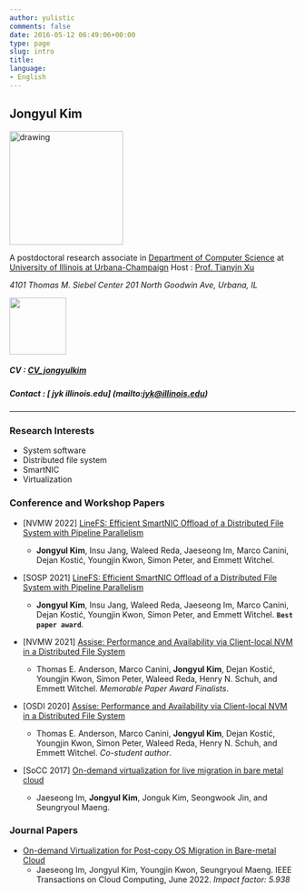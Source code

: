 ```yaml
---
author: yulistic
comments: false
date: 2016-05-12 06:49:06+00:00
type: page
slug: intro
title: 
language:
- English
---
```


## Jongyul Kim

<!-- ![Hi! I'm Jongyul.](/img/jongyul.jpg) -->

<img src="https://yulistic.gitlab.io/img/jongyul.jpg" alt="drawing" width="200"/>

A postdoctoral research associate in [Department of Computer Science](https://cs.illinois.edu/) at [University of Illinois at Urbana-Champaign](https://illinois.edu)
Host : [Prof. Tianyin Xu](https://tianyin.github.io/)

_4101 Thomas M. Siebel Center
201 North Goodwin Ave, Urbana, IL_
<!-- <a href="http://w3w.co/chef.tasty.quirky" target="_blank"><img class="" src="http://what3words.com/calls/embed/text/chef.tasty.quirky/dark" alt="" width="100" /></a> -->
<a href="https://map.what3words.com/crowned.hush.mason" target="_blank"><img class="" src="https://what3words.com/calls/embed/text/crowned.hush.mason/dark" alt="" width="100" /></a>

##### CV : [CV_jongyulkim](/files/CV_jongyulkim.pdf)
##### Contact : [<i class="fa fa-envelope-square fa-lg" aria-hidden="true"></i>  jyk <i class="fa fa-at" aria-hidden="true"></i> illinois.edu] (mailto:jyk@illinois.edu)

<!--<a id="contact-link-email" class="contact_link" href="mailto:yulistic@gmail.com" style="font-size:30px">-->
  <!--<span class="fa fa-envelope-square" aria-hidden="true"></span></a>-->
<!--<a id="contact-link-phone" class="contact_link" href="tel:+82-10-7422-0952" style="font-size:30px">-->
  <!--<span class="fa fa-phone-square" aria-hidden="true"></span></a>-->

---

### Research Interests

* System software
* Distributed file system
* SmartNIC
* Virtualization

<!-- ### Publications

* Jaeseong Im, Jongyul Kim, Youngjin Kwon, Seungryoul Maeng. *[On-demand Virtualization for Post-copy OS Migration in Bare-metal Cloud](https://ieeexplore.ieee.org/document/9786612)*. IEEE Transactions on Cloud Computing. (2022)

* **Jongyul Kim**, Insu Jang, Waleed Reda, Jaeseong Im, Marco Canini, Dejan Kostić, Youngjin Kwon, Simon Peter, and Emmett Witchel. *[LineFS: Efficient SmartNIC Offload of a Distributed File System with Pipeline Parallelism](http://nvmw.ucsd.edu/onlineprogram/#paper-32)*. (NVMW 2022)

* **Jongyul Kim**, Insu Jang, Waleed Reda, Jaeseong Im, Marco Canini, Dejan Kostić, Youngjin Kwon, Simon Peter, and Emmett Witchel. *[LineFS: Efficient SmartNIC Offload of a Distributed File System with Pipeline Parallelism](https://dl.acm.org/doi/10.1145/3477132.3483565)*. (SOSP 2021) **`Best paper award`** [<i class="fa fa-file"></i> slides](/files/LineFS_slides_20min.ppsx)

* Thomas E. Anderson, Marco Canini, **Jongyul Kim**, Dejan Kostić, Youngjin Kwon, Simon Peter, Waleed Reda, Henry N. Schuh, and Emmett Witchel. *[Assise: Performance and Availability via Client-local NVM in a Distributed File System](http://nvmw.ucsd.edu/program/#paper-29)*. Memorable Paper Award Finalists. (NVMW 2021)

* Thomas E. Anderson, Marco Canini, **Jongyul Kim**, Dejan Kostić, Youngjin Kwon, Simon Peter, Waleed Reda, Henry N. Schuh, and Emmett Witchel. *[Assise: Performance and Availability via Client-local NVM in a Distributed File System](https://www.usenix.org/conference/osdi20/presentation/anderson)*. **Co-student author.** (OSDI 2020)

* Jaeseong Im, **Jongyul Kim**, Jonguk Kim, Seongwook Jin, and Seungryoul Maeng. *[On-demand virtualization for live migration in bare metal cloud](https://dl.acm.org/doi/10.1145/3127479.3129254)*. (SoCC 2017) -->


### Conference and Workshop Papers

- [NVMW 2022] [LineFS: Efficient SmartNIC Offload of a Distributed File System with Pipeline Parallelism](http://nvmw.ucsd.edu/onlineprogram/#paper-32)
  - **Jongyul Kim**, Insu Jang, Waleed Reda, Jaeseong Im, Marco Canini, Dejan Kostić, Youngjin Kwon, Simon Peter, and Emmett Witchel.

- [SOSP 2021] [LineFS: Efficient SmartNIC Offload of a Distributed File System with Pipeline Parallelism](https://dl.acm.org/doi/10.1145/3477132.3483565) [<i class="fa fa-file" title="slides"></i>](/files/LineFS_slides_20min.ppsx)
  - **Jongyul Kim**, Insu Jang, Waleed Reda, Jaeseong Im, Marco Canini, Dejan Kostić, Youngjin Kwon, Simon Peter, and Emmett Witchel. **`Best paper award`**.

- [NVMW 2021] [Assise: Performance and Availability via Client-local NVM in a Distributed File System](http://nvmw.ucsd.edu/program/#paper-29)
  - Thomas E. Anderson, Marco Canini, **Jongyul Kim**, Dejan Kostić, Youngjin Kwon, Simon Peter, Waleed Reda, Henry N. Schuh, and Emmett Witchel. *Memorable Paper Award Finalists*.

- [OSDI 2020] [Assise: Performance and Availability via Client-local NVM in a Distributed File System](https://www.usenix.org/conference/osdi20/presentation/anderson)
  -  Thomas E. Anderson, Marco Canini, **Jongyul Kim**, Dejan Kostić, Youngjin Kwon, Simon Peter, Waleed Reda, Henry N. Schuh, and Emmett Witchel. *Co-student author*.

- [SoCC 2017] [On-demand virtualization for live migration in bare metal cloud](https://dl.acm.org/doi/10.1145/3127479.3129254)
  - Jaeseong Im, **Jongyul Kim**, Jonguk Kim, Seongwook Jin, and Seungryoul Maeng.

### Journal Papers

- [On-demand Virtualization for Post-copy OS Migration in Bare-metal Cloud](https://ieeexplore.ieee.org/document/9786612)
  - Jaeseong Im, Jongyul Kim, Youngjin Kwon, Seungryoul Maeng. IEEE Transactions on Cloud Computing, June 2022. *Impact factor: 5.938*


<!-- Table version. -->
<!-- {{< table "/assets/data/publications.csv" >}} -->

<!-- ### Projects

* Efficient and Scalable Distributed File System Leveraging Emerging HW Technology, (2020.03 - 2023.02)
* New Cloud System Design combining Virtualized Cloud and Bare-metal Cloud, (2016.06 - 2019.05)
* UX-oriented Mobile SW Platform, (2013.04 - 2016.08) -->
